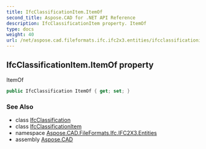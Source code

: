 ```yaml
---
title: IfcClassificationItem.ItemOf
second_title: Aspose.CAD for .NET API Reference
description: IfcClassificationItem property. ItemOf
type: docs
weight: 40
url: /net/aspose.cad.fileformats.ifc.ifc2x3.entities/ifcclassificationitem/itemof/
---
```

## IfcClassificationItem.ItemOf property

ItemOf

```csharp
public IfcClassification ItemOf { get; set; }
```

### See Also

* class [IfcClassification](../../ifcclassification/)
* class [IfcClassificationItem](../)
* namespace [Aspose.CAD.FileFormats.Ifc.IFC2X3.Entities](../../ifcclassificationitem/)
* assembly [Aspose.CAD](../../../)


